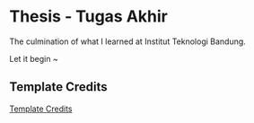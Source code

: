 # Thesis - Tugas Akhir

The culmination of what I learned at Institut Teknologi Bandung.

Let it begin ~

## Template Credits

[Template Credits](./README.md)
